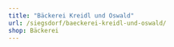 ```yaml
---
title: "Bäckerei Kreidl und Oswald"
url: /siegsdorf/baeckerei-kreidl-und-oswald/
shop: Bäckerei
---
```

